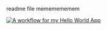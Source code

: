 readme file 
mememememem

[![A workflow for my Hello World App](https://github.com/AndriiKonovaliuk/andrii/actions/workflows/main.yml/badge.svg)](https://github.com/AndriiKonovaliuk/andrii/actions/workflows/main.yml)